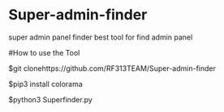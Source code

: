 # Super-admin-finder
super admin panel finder best tool for find admin panel

#How to use the Tool



$git clonehttps://github.com/RF313TEAM/Super-admin-finder

$pip3 install colorama

$python3 Superfinder.py


